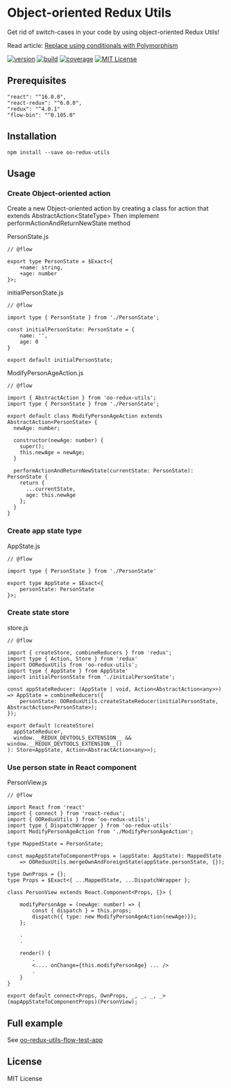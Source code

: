 # Object-oriented Redux Utils
Get rid of switch-cases in your code by using object-oriented Redux Utils!

Read article: [Replace using conditionals with Polymorphism]

[![version][version-badge]][package]
[![build][build]][circleci]
[![coverage][coverage]][codecov]
[![MIT License][license-badge]][license]

## Prerequisites
    "react": "^16.0.0",
    "react-redux": "^6.0.0",
    "redux": "^4.0.1"
    "flow-bin": "^0.105.0"

## Installation
    npm install --save oo-redux-utils
    
## Usage
    
### Create Object-oriented action
Create a new Object-oriented action by creating a class for action that extends AbstractAction&lt;StateType&gt;
Then implement performActionAndReturnNewState method

PersonState.js

    // @flow
    
    export type PersonState = $Exact<{
        +name: string,
        +age: number
    }>;
    
initialPersonState.js
    
    // @flow
    
    import type { PersonState } from './PersonState';
    
    const initialPersonState: PersonState = {
        name: '',
        age: 0
    }
        
    export default initialPersonState;

ModifyPersonAgeAction.js
    
    // @flow
   
    import { AbstractAction } from 'oo-redux-utils';
    import type { PersonState } from './PersonState';
        
    export default class ModifyPersonAgeAction extends AbstractAction<PersonState> {
      newAge: number;
    
      constructor(newAge: number) {
        super();
        this.newAge = newAge;
      }
    
      performActionAndReturnNewState(currentState: PersonState): PersonState {
        return {
          ...currentState,
          age: this.newAge
        };
      }
    }

### Create app state type
AppState.js
    
    // @flow

    import type { PersonState } from './PersonState'
    
    export type AppState = $Exact<{
        personState: PersonState
    }>;
    
### Create state store
store.js

    // @flow

    import { createStore, combineReducers } from 'redux';
    import type { Action, Store } from 'redux'
    import OOReduxUtils from 'oo-redux-utils';
    import type { AppState } from AppState'
    import initialPersonState from './initialPersonState';
    
    const appStateReducer: (AppState | void, Action<AbstractAction<any>>) => AppState = combineReducers({
        personState: OOReduxUtils.createStateReducer(initialPersonState, AbstractAction<PersonState>);
    });
    
    export default (createStore(
      appStateReducer,
      window.__REDUX_DEVTOOLS_EXTENSION__ && window.__REDUX_DEVTOOLS_EXTENSION__()
    ): Store<AppState, Action<AbstractAction<any>>);
    
### Use person state in React component
PersonView.js

    // @flow
    
    import React from 'react'
    import { connect } from 'react-redux';
    import { OOReduxUtils } from 'oo-redux-utils';
    import type { DispatchWrapper } from 'oo-redux-utils'
    import ModifyPersonAgeAction from './ModifyPersonAgeAction';

    type MappedState = PersonState;
        
    const mapAppStateToComponentProps = (appState: AppState): MappedState
        => OOReduxUtils.mergeOwnAndForeignState(appState.personState, {});
    
    type OwnProps = {};
    type Props = $Exact<{ ...MappedState, ...DispatchWrapper };
    
    class PersonView extends React.Component<Props, {}> {
        
        modifyPersonAge = (newAge: number) => {
            const { dispatch } = this.props;
            dispatch({ type: new ModifyPersonAgeAction(newAge)});
        };
        
        .
        .
        
        render() {
            .
            <.... onChange={this.modifyPersonAge} ... />
            .
        }
    }
    
    export default connect<Props, OwnProps, _, _, _, _>(mapAppStateToComponentProps)(PersonView);  

## Full example

See [oo-redux-utils-flow-test-app]
  
## License
MIT License

[license-badge]: https://img.shields.io/badge/license-MIT-green
[license]: https://github.com/pksilen/oo-redux-utils/blob/master/LICENSE
[version-badge]: https://img.shields.io/npm/v/oo-redux-utils.svg?style=flat-square
[package]: https://www.npmjs.com/package/oo-redux-utils
[build]: https://img.shields.io/circleci/project/github/pksilen/oo-redux-utils/master.svg?style=flat-square
[circleci]: https://circleci.com/gh/pksilen/oo-redux-utils/tree/master
[coverage]: https://img.shields.io/codecov/c/github/pksilen/oo-redux-utils/master.svg?style=flat-square
[codecov]: https://codecov.io/gh/pksilen/oo-redux-utils
[Replace using conditionals with Polymorphism]: https://sourcemaking.com/refactoring/replace-conditional-with-polymorphism
[oo-redux-utils-flow-test-app]: https://github.com/pksilen/oo-redux-utils-flow-test-app
